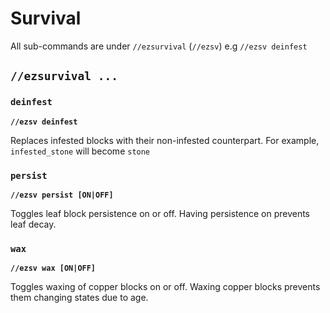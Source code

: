 # Survival

All sub-commands are under `//ezsurvival`  (`//ezsv`) 
e.g `//ezsv deinfest`

## `//ezsurvival ...`

### `deinfest`

**`//ezsv deinfest`**

Replaces infested blocks with their non-infested counterpart.
For example, `infested_stone` will become `stone`

### `persist`

**`//ezsv persist [ON|OFF]`**

Toggles leaf block persistence on or off.
Having persistence on prevents leaf decay.

### `wax`

**`//ezsv wax [ON|OFF]`**

Toggles waxing of copper blocks on or off.
Waxing copper blocks prevents them changing states due to age.
